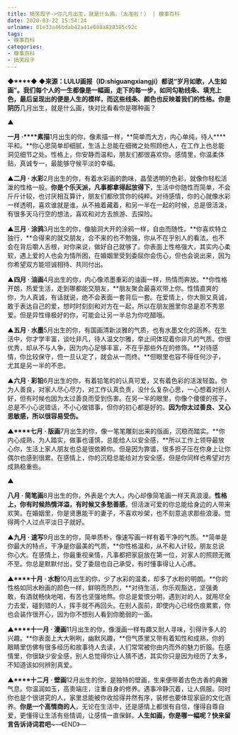 ```yaml
---
title: 搞笑段子->你几月出生，就是什么画，（太准啦！） | 糗事百科
date: 2020-03-22 15:54:24
urlname: 01e33a46bdab42a41e688a828385c92c
tags: 
- 糗事百科
categories:
- 糗事百科
- 搞笑段子
---
```

**◆****◆ ◆**来源：LULU画报（ID:shiguangxiangji）都说“岁月如歌，人生如画”。我们每个人的一生都像是一幅画，走下的每一步，如同勾勒线条、填充上色，最后呈现出的便是人生的模样，而这些线条、颜色也反映着我们的性格。你是**阴历**几月出生，就是什么画，快对比看看你是哪种画？

▲

**一月 ·****素描**1月出生的你，像素描一样，**简单而大方，内心单纯，待人****平和。**你心思简单却细腻，生活上总能在细微之处照顾他人，在工作上也总能洞见细节之处。性格上，你安静而温和，朋友们都很喜欢你。感情里，你温柔体贴，真诚专一，最能够守候平淡的幸福。

▲**二月 · 水彩**2月出生的你，有着水彩画的韵味，晶莹透明的色彩，就像你轻松活泼的性格一般。**你是个乐天派，凡事都拿得起放得下**，生活中你随性而简单，不会斤斤计较，也讨厌相互算计，朋友们都欣赏你的纯粹。对待感情，你的心就像水彩一样透明，喜欢谁就是谁，从不掖着藏着，和另一半在一起的时候，总是很活泼，有很多天马行空的想法，喜欢和对方去旅游、去探险。

▲**三月 · 涂鸦**3月出生的你，像脑洞大开的涂鸦一样，自由而随性。**你喜欢特立独行，**合得来的就交朋友，合不来的也不勉强，你从不在乎别人的看法，也不会在背后嚼人舌根，对你来说，做好自己就够了。你表面上性格强大，其实内心柔软，遇上爱的人也会为情所困，在婚姻里受到委屈你会伤心，但也会说出来，因为你希望双方能坦诚相待、共同付出。

▲**四月 · 油画**4月出生的你，内心像浓墨重彩的油画一样，热情而奔放。**你性格开朗，热爱生活，走到哪都能交朋友，**朋友聚会最喜欢带上你。性情直爽的你，为人真诚，有话就说，绝不会表面一套背后一套。在爱情上，你大胆又真诚，敢于表达自己的爱，想时时刻刻和对方在一起，所以在朋友圈里你总是忍不秀恩爱。但是异性缘极好的你，可能会让另一半总为你吃醋哦。

▲**五月 · 水墨**5月出生的你，有国画清新淡雅的气质，也有水墨文化的涵养。在生活中，你才学丰富，谈吐非凡，待人温文尔雅，举止间体现着你非凡的气质。你很优秀，却从不与人争，因为内心足够丰富，不在乎那些外在的修饰。**对待感情，你比较保守，但一旦认定了，就会从一而终。**但眼里也容不得任何沙子，尤其是另一半的不忠。

▲**六月 · 彩铅**6月出生的你，有着铅笔的的认真可爱，又有着色彩的活泼轻盈。你为人善良，对家人尽心尽力，对工作认真负责，没什么复杂心思，一心想着对别人好，但有时候也因为太过善良而受到伤害。在另一半的眼里，你像个傻傻的孩子，总是不小心说错话，不小心做错事，但你的初心都是好的。**因为你太过善良、又心思敏感，所以很容易受伤。**

**▲****七月 · 版画**7月出生的你，像一笔笔雕刻出来的版画，沉稳而踏实。**你内心成熟，为人踏实，做事也谨慎，总能给人以安全感，**所以工作上领导最放心你，生活上家人朋友也总是很依赖你。但是因为靠谱，很多担子压在你身上让你偶尔也感到很累。在感情上，你的沉稳总能给对方安全感，但是你同样也希望对方成熟稳重些。

▲

**八月 · 简笔画**8月出生的你，外表是个大人，内心却像简笔画一样天真浪漫。**性格上，你有时候热情洋溢，有时候又多愁善感**，但活泼可爱的你总能给身边的人带来欢笑。在婚姻里，你是贤惠能干的妻子，不喜欢吵架，也不刻意追求那些浪漫。觉得两个人过点平淡日子就好。

▲**九月 · 速写**9月出生的你，简单质朴，像速写画一样有着干净的气质。**简单是你最大的特点，干净是你最美的气质，**你性格温和，从不和人计较，朋友总说你心大。在感情上，你最重视亲情，凡事都把家庭放在第一位，对家人的照顾无微不至。你总是默默付出，受了委屈也自己承受，有时懂事得让人心疼。

**▲****十月 · 水粉**10月出生的你，少了水彩的温柔，却多了水粉的明朗。**你的性格如同水粉画的颜色一样，鲜明而热烈，**对待生活，你乐观豁达，坚强勇敢，有酒就畅快地喝，有苦也坚强地熬。你总是爱恨分明，遇到对的人，就用尽全力去爱，碰到错的人，挥手就不再回头。在别人面前，即使内心已经伤痕累累，你也会装作很开心，因为你不想别人看到你脆弱的一面。

**▲****十一月 · 漫画**11月出生的你，像漫画一样有趣又耐人寻味，引得许多人的兴趣。**你表面上大大咧咧，幽默风趣，**但气质里又带有着知性和成熟，你的眼睛里仿佛有很多经历和故事待人去读，人们常常被你由内而外的魅力折服。在感情里，你很缺少安全感，别人总觉得你让人猜不透，其实你只是因为经历了太多，不知道该如何辨别真爱。

**▲****十二月 · 壁画**12月出生的你，是独特的壁画，生来便带着古色古香的典雅气息。你温润如玉，高贵端庄，注重自身的修养。遇事冷静沉着，让人佩服。同时你也是个很讲究的人，家里总能被你收拾得井然有序，装修也要体现家庭的文化涵养。**你是一个高情商的人**，无论在生活中，还是感情上都很有自信，懂得自尊自爱，更懂得让生活有些情调，让感情一直保鲜。**人生如画，你是哪一幅呢？快来留言告诉诗词君吧~**—《END》—


